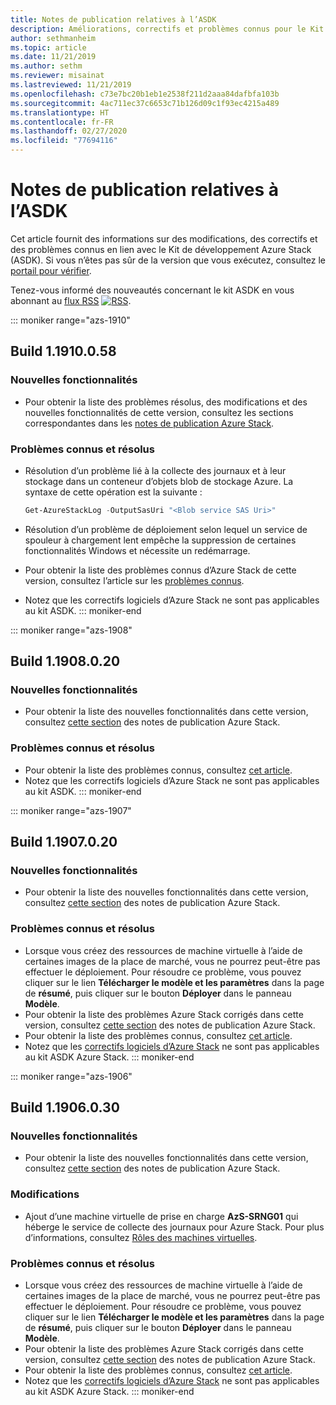 ```yaml
---
title: Notes de publication relatives à l’ASDK
description: Améliorations, correctifs et problèmes connus pour le Kit de développement Azure Stack (ASDK).
author: sethmanheim
ms.topic: article
ms.date: 11/21/2019
ms.author: sethm
ms.reviewer: misainat
ms.lastreviewed: 11/21/2019
ms.openlocfilehash: c73e7bc20b1eb1e2538f211d2aaa84dafbfa103b
ms.sourcegitcommit: 4ac711ec37c6653c71b126d09c1f93ec4215a489
ms.translationtype: HT
ms.contentlocale: fr-FR
ms.lasthandoff: 02/27/2020
ms.locfileid: "77694116"
---
```

# <a name="asdk-release-notes"></a>Notes de publication relatives à l’ASDK

Cet article fournit des informations sur des modifications, des correctifs et des problèmes connus en lien avec le Kit de développement Azure Stack (ASDK). Si vous n’êtes pas sûr de la version que vous exécutez, consultez le [portail pour vérifier](../operator/azure-stack-updates.md).

Tenez-vous informé des nouveautés concernant le kit ASDK en vous abonnant au [flux RSS](https://docs.microsoft.com/api/search/rss?search=Azure+Stack+Development+Kit+release+notes&locale=en-us#) [![RSS](./media/asdk-release-notes/feed-icon-14x14.png)](https://docs.microsoft.com/api/search/rss?search=Azure+Stack+Development+Kit+release+notes&locale=en-us#).

::: moniker range="azs-1910"
## <a name="build-11910058"></a>Build 1.1910.0.58

### <a name="new-features"></a>Nouvelles fonctionnalités

- Pour obtenir la liste des problèmes résolus, des modifications et des nouvelles fonctionnalités de cette version, consultez les sections correspondantes dans les [notes de publication Azure Stack](../operator/release-notes.md).

### <a name="fixed-and-known-issues"></a>Problèmes connus et résolus

- Résolution d’un problème lié à la collecte des journaux et à leur stockage dans un conteneur d’objets blob de stockage Azure. La syntaxe de cette opération est la suivante :

  ```powershell
  Get-AzureStackLog -OutputSasUri "<Blob service SAS Uri>"
  ``` 

- Résolution d’un problème de déploiement selon lequel un service de spouleur à chargement lent empêche la suppression de certaines fonctionnalités Windows et nécessite un redémarrage.
- Pour obtenir la liste des problèmes connus d’Azure Stack de cette version, consultez l’article sur les [problèmes connus](../operator/known-issues.md).
- Notez que les correctifs logiciels d’Azure Stack ne sont pas applicables au kit ASDK.
::: moniker-end

::: moniker range="azs-1908"
  
## <a name="build-11908020"></a>Build 1.1908.0.20

### <a name="new-features"></a>Nouvelles fonctionnalités

- Pour obtenir la liste des nouvelles fonctionnalités dans cette version, consultez [cette section](/azure-stack/operator/release-notes?view=azs-1908#whats-new-1) des notes de publication Azure Stack.

<!-- ### Changes -->

### <a name="fixed-and-known-issues"></a>Problèmes connus et résolus

<!-- - For a list of Azure Stack issues fixed in this release, see [this section](/azure-stack/operator/release-notes?view=azs-1908#fixes-1) of the Azure Stack release notes. -->
- Pour obtenir la liste des problèmes connus, consultez [cet article](/azure-stack/operator/known-issues?view=azs-1908).
- Notez que les correctifs logiciels d’Azure Stack ne sont pas applicables au kit ASDK.
::: moniker-end

::: moniker range="azs-1907"
## <a name="build-11907020"></a>Build 1.1907.0.20

### <a name="new-features"></a>Nouvelles fonctionnalités

- Pour obtenir la liste des nouvelles fonctionnalités dans cette version, consultez [cette section](/azure-stack/operator/release-notes?view=azs-1907#whats-in-this-update) des notes de publication Azure Stack.

<!-- ### Changes -->

### <a name="fixed-and-known-issues"></a>Problèmes connus et résolus

- Lorsque vous créez des ressources de machine virtuelle à l’aide de certaines images de la place de marché, vous ne pourrez peut-être pas effectuer le déploiement. Pour résoudre ce problème, vous pouvez cliquer sur le lien **Télécharger le modèle et les paramètres** dans la page de **résumé**, puis cliquer sur le bouton **Déployer** dans le panneau **Modèle**.
- Pour obtenir la liste des problèmes Azure Stack corrigés dans cette version, consultez [cette section](/azure-stack/operator/release-notes?view=azs-1907#fixes-2) des notes de publication Azure Stack.
- Pour obtenir la liste des problèmes connus, consultez [cet article](/azure-stack/operator/known-issues?view=azs-1907).
- Notez que les [correctifs logiciels d’Azure Stack](/azure-stack/operator/release-notes?view=azs-1907#hotfixes-2) ne sont pas applicables au kit ASDK Azure Stack.
::: moniker-end

::: moniker range="azs-1906"
## <a name="build-11906030"></a>Build 1.1906.0.30

### <a name="new-features"></a>Nouvelles fonctionnalités

- Pour obtenir la liste des nouvelles fonctionnalités dans cette version, consultez [cette section](/azure-stack/operator/release-notes?view=azs-1906#whats-in-this-update-1) des notes de publication Azure Stack.

### <a name="changes"></a>Modifications

- Ajout d’une machine virtuelle de prise en charge **AzS-SRNG01** qui héberge le service de collecte des journaux pour Azure Stack. Pour plus d’informations, consultez [Rôles des machines virtuelles](asdk-architecture.md).

### <a name="fixed-and-known-issues"></a>Problèmes connus et résolus

- Lorsque vous créez des ressources de machine virtuelle à l’aide de certaines images de la place de marché, vous ne pourrez peut-être pas effectuer le déploiement. Pour résoudre ce problème, vous pouvez cliquer sur le lien **Télécharger le modèle et les paramètres** dans la page de **résumé**, puis cliquer sur le bouton **Déployer** dans le panneau **Modèle**.
- Pour obtenir la liste des problèmes Azure Stack corrigés dans cette version, consultez [cette section](/azure-stack/operator/release-notes?view=azs-1906#fixes-3) des notes de publication Azure Stack.
- Pour obtenir la liste des problèmes connus, consultez [cet article](/azure-stack/operator/known-issues?view=azs-1906).
- Notez que les [correctifs logiciels d’Azure Stack](/azure-stack/operator/release-notes?view=azs-1906#hotfixes-3) ne sont pas applicables au kit ASDK Azure Stack.
::: moniker-end
